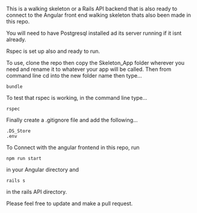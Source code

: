 This is a walking skeleton or a Rails API backend that is also ready to connect to the Angular front end walking skeleton thats also been made in this repo.

You will need to have Postgresql installed ad its server running if it isnt already.

Rspec is set up also and ready to run.

To use, clone the repo then copy the Skeleton_App folder wherever you need and rename it to whatever your app will be called. Then from command line cd into the new folder name then type...

```
bundle
```

To test that rspec is working, in the command line type...

```
rspec
```

Finally create a .gitignore file and add the following...

```
.DS_Store
.env
```
To Connect with the angular frontend in this repo, run

```
npm run start
```
in your Angular directory and

```
rails s
```
in the rails API directory.


Please feel free to update and make a pull request.
